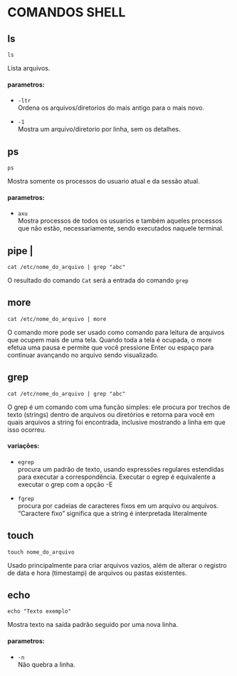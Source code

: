 # COMANDOS SHELL
## ls
```
ls
```
Lista arquivos.

#### parametros:

- ``-ltr``<br>
Ordena os arquivos/diretorios do mais antigo para o mais novo.

- ``-1``<br>
Mostra um arquivo/diretorio por linha, sem os detalhes.

## ps
```
ps
```
Mostra somente os processos do usuario atual e da sessão atual.

#### parametros:
- ``axu`` <br>
Mostra processos de todos os usuarios e também aqueles processos que não estão, necessariamente, sendo executados naquele terminal.

## pipe |

```
cat /etc/nome_do_arquivo | grep "abc"
```
O resultado do comando ``Cat`` será a entrada do comando ``grep``

## more
```
cat /etc/nome_do_arquivo | more
```
O comando more pode ser usado como comando para leitura de arquivos que ocupem mais de uma tela. Quando toda a tela é ocupada, o more efetua uma pausa e permite que você pressione Enter ou espaço para continuar avançando no arquivo sendo visualizado.

## grep
```
cat /etc/nome_do_arquivo | grep "abc"
```
O grep é um comando com uma função simples: ele procura por trechos de texto (strings) dentro de arquivos ou diretórios e retorna para você em quais arquivos a string foi encontrada, inclusive mostrando a linha em que isso ocorreu.

#### variações:

- ``egrep`` <br>
procura um padrão de texto, usando expressões regulares estendidas para executar a correspondência. Executar o egrep é equivalente a executar o grep com a opção -E

- ``fgrep`` <br>
procura por cadeias de caracteres fixos em um arquivo ou arquivos. “Caractere fixo” significa que a string é interpretada literalmente

## touch
```
touch nome_do_arquivo
```
Usado principalmente para criar arquivos vazios, além de alterar o registro de data e hora (timestamp) de arquivos ou pastas existentes.

## echo
```
echo "Texto exemplo"
```
Mostra texto na saída padrão seguido por uma nova linha.

#### parametros:
- ``-n`` <br>
Não quebra a linha.
